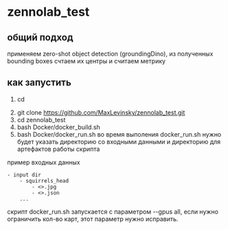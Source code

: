 # zennolab_test

## общий подход
применяем zero-shot object detection (groundingDino), из полученных bounding boxes счтаем их центры и считаем метрику

## как запустить
1. cd <dir>
2. git clone https://github.com/MaxLevinsky/zennolab_test.git
3. cd zennolab_test
4. bash Docker/docker_build.sh
5. bash Docker/docker_run.sh
во время выполения docker_run.sh нужно будет указать директорию со входными данными и директорию для артефактов работы скрипта

пример входных данных

    - input dir
        - squirrels_head
            - <>.jpg
            - <>.json
        ...

скрипт docker_run.sh запускается с параметром --gpus all, если нужно ограничить кол-во карт, этот параметр нужно исправить.
